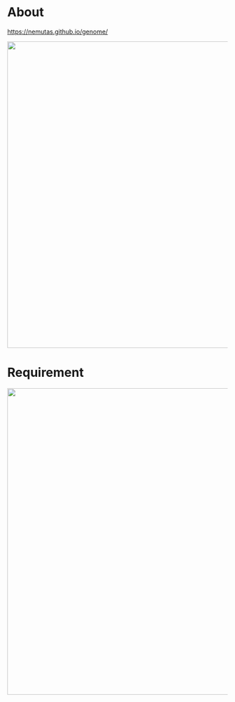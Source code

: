 # About

https://nemutas.github.io/genome/

<img src='https://github.com/nemutas/genome/assets/46724121/4e925047-07a2-4aa8-99c7-f94168172924' alt='' width='700' />

# Requirement

<img src='https://github.com/nemutas/genome/assets/46724121/e25dfbb7-ddaf-4042-8c4a-730aa518edb9' alt='' width='700' />
